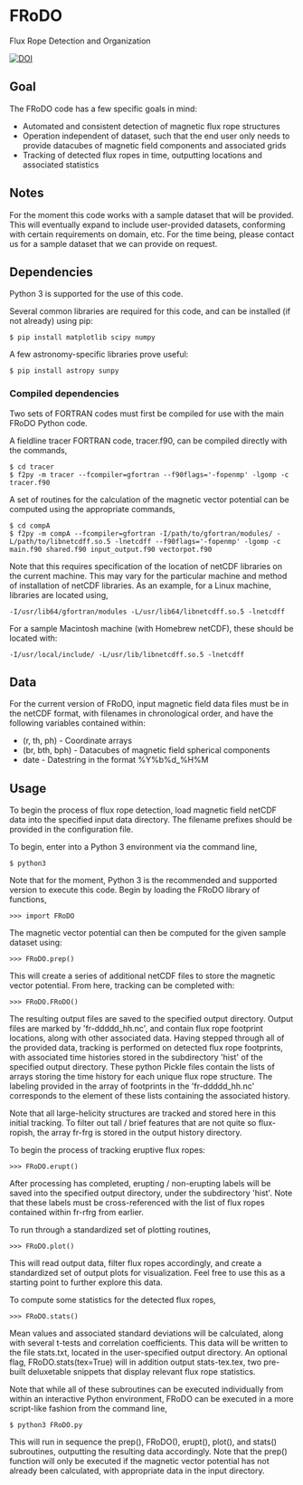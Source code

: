 # FRoDO
Flux Rope Detection and Organization

[![DOI](https://zenodo.org/badge/90994349.svg)](https://zenodo.org/badge/latestdoi/90994349)

## Goal

The FRoDO code has a few specific goals in mind:
- Automated and consistent detection of magnetic flux rope structures
- Operation independent of dataset, such that the end user only needs to provide datacubes of magnetic field components and associated grids
- Tracking of detected flux ropes in time, outputting locations and associated statistics

## Notes

For the moment this code works with a sample dataset that will be provided. This will eventually expand to include user-provided datasets, conforming with certain requirements on domain, etc. For the time being, please contact us for a sample dataset that we can provide on request.

## Dependencies

Python 3 is supported for the use of this code.

Several common libraries are required for this code, and can be installed (if not already) using pip:

    $ pip install matplotlib scipy numpy

A few astronomy-specific libraries prove useful:

    $ pip install astropy sunpy

### Compiled dependencies

Two sets of FORTRAN codes must first be compiled for use with the main FRoDO Python code.

A fieldline tracer FORTRAN code, tracer.f90, can be compiled directly with the commands,

    $ cd tracer
    $ f2py -m tracer --fcompiler=gfortran --f90flags='-fopenmp' -lgomp -c tracer.f90

A set of routines for the calculation of the magnetic vector potential can be computed using the appropriate commands,

    $ cd compA
    $ f2py -m compA --fcompiler=gfortran -I/path/to/gfortran/modules/ -L/path/to/libnetcdff.so.5 -lnetcdff --f90flags='-fopenmp' -lgomp -c main.f90 shared.f90 input_output.f90 vectorpot.f90

Note that this requires specification of the location of netCDF libraries on the current machine. This may vary for the particular machine and method of installation of netCDF libraries. As an example, for a Linux machine, libraries are located using,

    -I/usr/lib64/gfortran/modules -L/usr/lib64/libnetcdff.so.5 -lnetcdff

For a sample Macintosh machine (with Homebrew netCDF), these should be located with:

    -I/usr/local/include/ -L/usr/lib/libnetcdff.so.5 -lnetcdff

## Data

For the current version of FRoDO, input magnetic field data files must be in the netCDF format, with filenames in chronological order, and have the following variables contained within:

- (r, th, ph) - Coordinate arrays
- (br, bth, bph) - Datacubes of magnetic field spherical components
- date - Datestring in the format %Y%b%d_%H%M

## Usage

To begin the process of flux rope detection, load magnetic field netCDF data into the specified input data directory. The filename prefixes should be provided in the configuration file. 

To begin, enter into a Python 3 environment via the command line,

    $ python3

Note that for the moment, Python 3 is the recommended and supported version to execute this code. Begin by loading the FRoDO library of functions,

    >>> import FRoDO

The magnetic vector potential can then be computed for the given sample dataset using:

    >>> FRoDO.prep()

This will create a series of additional netCDF files to store the magnetic vector potential. From here, tracking can be completed with:

    >>> FRoDO.FRoDO()

The resulting output files are saved to the specified output directory. Output files are marked by 'fr-ddddd_hh.nc', and contain flux rope footprint locations, along with other associated data. Having stepped through all of the provided data, tracking is performed on detected flux rope footprints, with associated time histories stored in the subdirectory 'hist' of the specified output directory. These python Pickle files contain the lists of arrays storing the time history for each unique flux rope structure. The labeling provided in the array of footprints in the 'fr-ddddd_hh.nc' corresponds to the element of these lists containing the associated history.

Note that all large-helicity structures are tracked and stored here in this initial tracking. To filter out tall / brief features that are not quite so flux-ropish, the array fr-frg is stored in the output history directory.

To begin the process of tracking eruptive flux ropes:

    >>> FRoDO.erupt()

After processing has completed, erupting / non-erupting labels will be saved into the specified output directory, under the subdirectory 'hist'. Note that these labels must be cross-referenced with the list of flux ropes contained within fr-rfrg from earlier.

To run through a standardized set of plotting routines,

    >>> FRoDO.plot()

This will read output data, filter flux ropes accordingly, and create a standardized set of output plots for visualization. Feel free to use this as a starting point to further explore this data.

To compute some statistics for the detected flux ropes,

    >>> FRoDO.stats()

Mean values and associated standard deviations will be calculated, along with several t-tests and correlation coefficients. This data will be written to the file stats.txt, located in the user-specified output directory. An optional flag, FRoDO.stats(tex=True) will in addition output stats-tex.tex, two pre-built deluxetable snippets that display relevant flux rope statistics.

Note that while all of these subroutines can be executed individually from within an interactive Python environment, FRoDO can be executed in a more script-like fashion from the command line,

    $ python3 FRoDO.py

This will run in sequence the prep(), FRoDO(), erupt(), plot(), and stats() subroutines, outputting the resulting data accordingly. Note that the prep() function will only be executed if the magnetic vector potential has not already been calculated, with appropriate data in the input directory.
